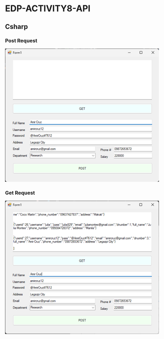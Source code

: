 # EDP-ACTIVITY8-API
## Csharp

### Post Request
![Post Request](post_request.png)

### Get Request
![Get Request](get_request.png)
